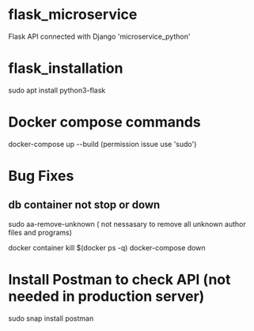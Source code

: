 # flask_microservice

Flask API connected with Django 'microservice_python'

# flask_installation

sudo apt install python3-flask

# Docker compose commands

docker-compose up --build   (permission issue use 'sudo')

# Bug Fixes

## db container not stop or down

sudo aa-remove-unknown ( not nessasary to remove all unknown author files and programs)

docker container kill $(docker ps -q)
docker-compose down

# Install Postman to check API (not needed in production server)

sudo snap install postman